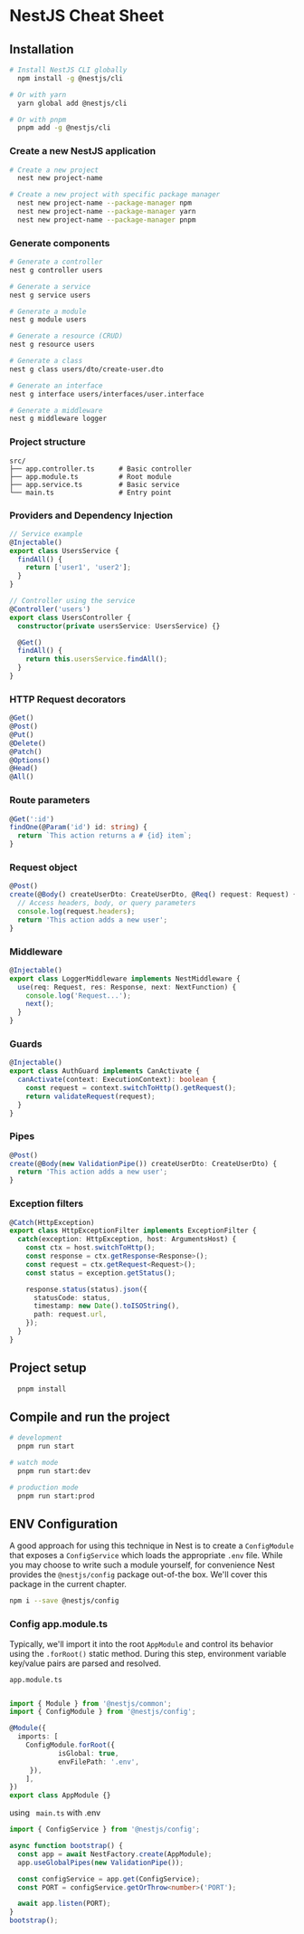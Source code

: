 # NestJS Cheat Sheet

## Installation

```bash
# Install NestJS CLI globally
  npm install -g @nestjs/cli

# Or with yarn
  yarn global add @nestjs/cli

# Or with pnpm
  pnpm add -g @nestjs/cli
```

### Create a new NestJS application

```bash
# Create a new project
  nest new project-name

# Create a new project with specific package manager
  nest new project-name --package-manager npm
  nest new project-name --package-manager yarn
  nest new project-name --package-manager pnpm
```

### Generate components

```bash
# Generate a controller
nest g controller users

# Generate a service
nest g service users

# Generate a module
nest g module users

# Generate a resource (CRUD)
nest g resource users

# Generate a class
nest g class users/dto/create-user.dto

# Generate an interface
nest g interface users/interfaces/user.interface

# Generate a middleware
nest g middleware logger
```

### Project structure

```
src/
├── app.controller.ts      # Basic controller
├── app.module.ts          # Root module
├── app.service.ts         # Basic service
└── main.ts                # Entry point
```

### Providers and Dependency Injection

```typescript
// Service example
@Injectable()
export class UsersService {
  findAll() {
    return ['user1', 'user2'];
  }
}

// Controller using the service
@Controller('users')
export class UsersController {
  constructor(private usersService: UsersService) {}

  @Get()
  findAll() {
    return this.usersService.findAll();
  }
}
```

### HTTP Request decorators

```typescript
@Get()
@Post()
@Put()
@Delete()
@Patch()
@Options()
@Head()
@All()
```

### Route parameters

```typescript
@Get(':id')
findOne(@Param('id') id: string) {
  return `This action returns a # {id} item`;
}
```

### Request object

```typescript
@Post()
create(@Body() createUserDto: CreateUserDto, @Req() request: Request) {
  // Access headers, body, or query parameters
  console.log(request.headers);
  return 'This action adds a new user';
}
```

### Middleware

```typescript
@Injectable()
export class LoggerMiddleware implements NestMiddleware {
  use(req: Request, res: Response, next: NextFunction) {
    console.log('Request...');
    next();
  }
}
```

### Guards

```typescript
@Injectable()
export class AuthGuard implements CanActivate {
  canActivate(context: ExecutionContext): boolean {
    const request = context.switchToHttp().getRequest();
    return validateRequest(request);
  }
}
```

### Pipes

```typescript
@Post()
create(@Body(new ValidationPipe()) createUserDto: CreateUserDto) {
  return 'This action adds a new user';
}
```

### Exception filters

```typescript
@Catch(HttpException)
export class HttpExceptionFilter implements ExceptionFilter {
  catch(exception: HttpException, host: ArgumentsHost) {
    const ctx = host.switchToHttp();
    const response = ctx.getResponse<Response>();
    const request = ctx.getRequest<Request>();
    const status = exception.getStatus();

    response.status(status).json({
      statusCode: status,
      timestamp: new Date().toISOString(),
      path: request.url,
    });
  }
}
```

## Project setup

```bash
  pnpm install
```

## Compile and run the project

```bash
# development
  pnpm run start

# watch mode
  pnpm run start:dev

# production mode
  pnpm run start:prod
```

## ENV Configuration

A good approach for using this technique in Nest is to create a `ConfigModule` that exposes a `ConfigService` which loads the appropriate `.env` file. While you may choose to write such a module yourself, for convenience Nest provides the `@nestjs/config` package out-of-the box. We'll cover this package in the current chapter.

```bash
npm i --save @nestjs/config
```

### Config app.module.ts

Typically, we'll import it into the root `AppModule` and control its behavior using the `.forRoot()` static method. During this step, environment variable key/value pairs are parsed and resolved.

`app.module.ts`

```typescript

import { Module } from '@nestjs/common';
import { ConfigModule } from '@nestjs/config';

@Module({
  imports: [
	ConfigModule.forRoot({
      		isGlobal: true,
      		envFilePath: '.env',
   	 }),
	],
})
export class AppModule {}

```

using ` main.ts` with .env

```typescript
import { ConfigService } from '@nestjs/config';

async function bootstrap() {
  const app = await NestFactory.create(AppModule);
  app.useGlobalPipes(new ValidationPipe());

  const configService = app.get(ConfigService);
  const PORT = configService.getOrThrow<number>('PORT');

  await app.listen(PORT);
}
bootstrap();
```
